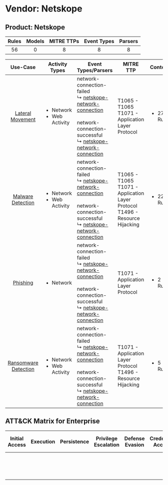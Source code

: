 Vendor: Netskope
================
Product: Netskope
-----------------
| Rules | Models | MITRE TTPs | Event Types | Parsers |
|:-----:|:------:|:----------:|:-----------:|:-------:|
|  56   |   0    |     8      |      8      |    8    |

|                              Use-Case                               | Activity Types                                 | Event Types/Parsers                                                                                                                                                                                                                                            | MITRE TTP                                                                             | Content                    |
|:-------------------------------------------------------------------:| ---------------------------------------------- | -------------------------------------------------------------------------------------------------------------------------------------------------------------------------------------------------------------------------------------------------------------- | ------------------------------------------------------------------------------------- | -------------------------- |
|     [Lateral Movement](../UseCases/usecase_lateral_movement.md)     | <ul><li>Network</li><li>Web Activity</li></ul> |  network-connection-failed<br> ↳ [netskope-network-connection](../Parsers/parserContent_netskope-network-connection.md)<br><br> network-connection-successful<br> ↳ [netskope-network-connection](../Parsers/parserContent_netskope-network-connection.md)<br> | T1065 - T1065<br>T1071 - Application Layer Protocol<br>                               | <ul><li>27 Rules</li></ul> |
|    [Malware Detection](../UseCases/usecase_malware_detection.md)    | <ul><li>Network</li><li>Web Activity</li></ul> |  network-connection-failed<br> ↳ [netskope-network-connection](../Parsers/parserContent_netskope-network-connection.md)<br><br> network-connection-successful<br> ↳ [netskope-network-connection](../Parsers/parserContent_netskope-network-connection.md)<br> | T1065 - T1065<br>T1071 - Application Layer Protocol<br>T1496 - Resource Hijacking<br> | <ul><li>22 Rules</li></ul> |
|             [Phishing](../UseCases/usecase_phishing.md)             | <ul><li>Network</li></ul>                      |  network-connection-failed<br> ↳ [netskope-network-connection](../Parsers/parserContent_netskope-network-connection.md)<br><br> network-connection-successful<br> ↳ [netskope-network-connection](../Parsers/parserContent_netskope-network-connection.md)<br> | T1071 - Application Layer Protocol<br>                                                | <ul><li>2 Rules</li></ul>  |
| [Ransomware Detection](../UseCases/usecase_ransomware_detection.md) | <ul><li>Network</li><li>Web Activity</li></ul> |  network-connection-failed<br> ↳ [netskope-network-connection](../Parsers/parserContent_netskope-network-connection.md)<br><br> network-connection-successful<br> ↳ [netskope-network-connection](../Parsers/parserContent_netskope-network-connection.md)<br> | T1071 - Application Layer Protocol<br>T1496 - Resource Hijacking<br>                  | <ul><li>5 Rules</li></ul>  |

ATT&CK Matrix for Enterprise
----------------------------
| Initial Access | Execution | Persistence | Privilege Escalation | Defense Evasion | Credential Access | Discovery | Lateral Movement | Collection | Command and Control                                                             | Exfiltration | Impact                                                                  |
| -------------- | --------- | ----------- | -------------------- | --------------- | ----------------- | --------- | ---------------- | ---------- | ------------------------------------------------------------------------------- | ------------ | ----------------------------------------------------------------------- |
|                |           |             |                      |                 |                   |           |                  |            | [Application Layer Protocol](https://attack.mitre.org/techniques/T1071)<br><br> |              | [Resource Hijacking](https://attack.mitre.org/techniques/T1496)<br><br> |